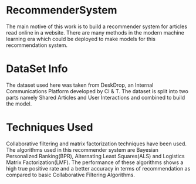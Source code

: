 # RecommenderSystem
The main motive of this work is to build a recommender system for articles read online in a website. 
There are many methods in the modern machine learning era which could be deployed to make models for this recommendation system. 

# DataSet Info
The dataset used here was taken from DeskDrop, an Internal Communications Platform developed by CI & T. 
The dataset is split into two parts namely Shared Articles and User Interactions and combined to build the model. 

# Techniques Used
Collaborative filtering and matrix factorization techniques have been used. 
The algorithms used in this recommender system are Bayesian Personalized Ranking(BPR), Alternating Least Squares(ALS) and Logistics Matrix Factorization(LMF). 
The performance of these algorithms shows a high true positive rate and a better accuracy in terms of recommendation as compared to basic Collaborative Filtering Algorithms.
